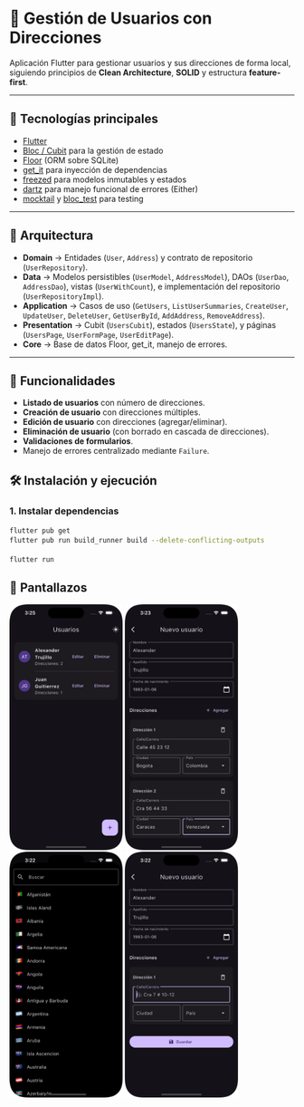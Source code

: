 # 👥 Gestión de Usuarios con Direcciones

Aplicación Flutter para gestionar usuarios y sus direcciones de forma local, siguiendo principios de **Clean Architecture**, **SOLID** y estructura **feature-first**.

---

## 🚀 Tecnologías principales

- [Flutter](https://flutter.dev/)
- [Bloc / Cubit](https://pub.dev/packages/flutter_bloc) para la gestión de estado
- [Floor](https://pub.dev/packages/floor) (ORM sobre SQLite)
- [get_it](https://pub.dev/packages/get_it) para inyección de dependencias
- [freezed](https://pub.dev/packages/freezed) para modelos inmutables y estados
- [dartz](https://pub.dev/packages/dartz) para manejo funcional de errores (Either)
- [mocktail](https://pub.dev/packages/mocktail) y [bloc_test](https://pub.dev/packages/bloc_test) para testing

---

## 📑 Arquitectura

- **Domain** → Entidades (`User`, `Address`) y contrato de repositorio (`UserRepository`).
- **Data** → Modelos persistibles (`UserModel`, `AddressModel`), DAOs (`UserDao`, `AddressDao`), vistas (`UserWithCount`), e implementación del repositorio (`UserRepositoryImpl`).
- **Application** → Casos de uso (`GetUsers`, `ListUserSummaries`, `CreateUser`, `UpdateUser`, `DeleteUser`, `GetUserById`, `AddAddress`, `RemoveAddress`).
- **Presentation** → Cubit (`UsersCubit`), estados (`UsersState`), y páginas (`UsersPage`, `UserFormPage`, `UserEditPage`).
- **Core** → Base de datos Floor, get_it, manejo de errores.

---

## 🧩 Funcionalidades

- **Listado de usuarios** con número de direcciones.
- **Creación de usuario** con direcciones múltiples.
- **Edición de usuario** con direcciones (agregar/eliminar).
- **Eliminación de usuario** (con borrado en cascada de direcciones).
- **Validaciones de formularios**.
- Manejo de errores centralizado mediante `Failure`.


## 🛠️ Instalación y ejecución

### 1. Instalar dependencias
```bash
flutter pub get
flutter pub run build_runner build --delete-conflicting-outputs

flutter run
```
## 🧩 Pantallazos

<img src="https://raw.githubusercontent.com/megahertzon/usuarios_direcciones/e854b35a40fddbdbbb977fb3a243a0bdc7154379/assets/screenshots/s1.png" width="200"/>

<img src="https://raw.githubusercontent.com/megahertzon/usuarios_direcciones/e854b35a40fddbdbbb977fb3a243a0bdc7154379/assets/screenshots/s2.png" width="200"/>

<img src="https://raw.githubusercontent.com/megahertzon/usuarios_direcciones/e854b35a40fddbdbbb977fb3a243a0bdc7154379/assets/screenshots/s3.png" width="200"/>

<img src="https://raw.githubusercontent.com/megahertzon/usuarios_direcciones/e854b35a40fddbdbbb977fb3a243a0bdc7154379/assets/screenshots/s4.png" width="200"/>